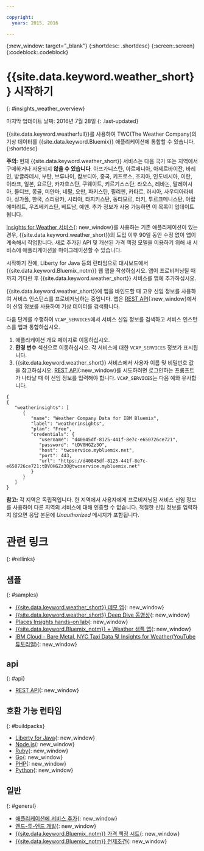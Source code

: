 ```yaml
---

copyright:
  years: 2015, 2016

---
```


{:new_window: target="_blank"}
{:shortdesc: .shortdesc}
{:screen:.screen}
{:codeblock:.codeblock}

# {{site.data.keyword.weather_short}} 시작하기
{: #insights_weather_overview}

마지막 업데이트 날짜: 2016년 7월 28일
{: .last-updated}

{{site.data.keyword.weatherfull}}를 사용하여 TWC(The Weather Company)의 기상 데이터를
{{site.data.keyword.Bluemix}} 애플리케이션에 통합할 수 있습니다.
{:shortdesc}

**주의:** 현재 {{site.data.keyword.weather_short}} 서비스는 다음 국가 또는 지역에서 구매하거나 사용되지 **않을 수 있습니다**.
아프가니스탄, 아르메니아, 아제르바이잔,
바레인, 방글라데시, 부탄, 브루나이, 캄보디아, 중국, 키프로스, 조지아,
인도네시아, 이란, 이라크, 일본, 요르단, 카자흐스탄, 쿠웨이트, 키르기스스탄, 라오스,
레바논, 말레이시아, 몰디브, 몽골, 미얀마, 네팔, 오만, 파키스탄, 필리핀,
카타르, 러시아, 사우디아라비아, 싱가폴, 한국, 스리랑카, 시리아,
타지키스탄, 동티모르, 터키, 투르크메니스탄, 아랍 에미리트,
우즈베키스탄, 베트남, 예멘. 추가 정보가 사용 가능하면 이 목록이 업데이트됩니다.


[Insights for Weather 서비스](https://console.{DomainName}/docs/services/InsightsWeather/index.html){: new_window}를 사용하는
기존 애플리케이션이 있는 경우,
{{site.data.keyword.weather_short}}의 도입 이후 90일 동안 수정 없이 앱이 계속해서 작업합니다. 새로 추가된 API
및 개선된 가격 책정 모델을 이용하기 위해 새 서비스에 애플리케이션을 마이그레이션할 수 있습니다.

시작하기 전에, Liberty for Java 등의 런타임으로 대시보드에서 {{site.data.keyword.Bluemix_notm}} 웹 앱을 작성하십시오. 앱이 프로비저닝될 때까지 기다린 후
{{site.data.keyword.weather_short}} 서비스를 앱에 추가하십시오.

{{site.data.keyword.weather_short}}에 앱을 바인드할 때
고유 신임 정보를 사용하여 서비스 인스턴스를 프로비저닝하는 중입니다. 
앱은 [REST API](https://twcservice.{APPDomain}/rest-api/){:new_window}에서 이 신임 정보를 사용하여 기상 데이터를 검색합니다. 

다음 단계를 수행하여 `VCAP_SERVICES`에서 서비스 신임 정보를 검색하고
서비스 인스턴스를 앱과 통합하십시오.

1. 애플리케이션 개요 페이지로 이동하십시오.
2. **환경 변수** 섹션으로 이동하십시오. 각 서비스에 대한 `VCAP_SERVICES` 정보가 표시됩니다.
3. {{site.data.keyword.weather_short}} 서비스에서 사용자 이름 및 비밀번호 값을 참고하십시오.
[REST API](https://twcservice.{APPDomain}/rest-api/){:new_window}를
시도하려면 로그인하는 프롬프트가 나타날 때 이 신임 정보를 입력해야 합니다.
`VCAP_SERVICES`는 다음 예와 유사합니다. 

```
{
{
   "weatherinsights": [
      {
         "name": "Weather Company Data for IBM Bluemix",
         "label": "weatherinsights",
         "plan": "Free",
         "credentials": {
            "username": "d40845df-8125-441f-8e7c-e650726ce721",
            "password": "tDV0HGZz3O",
            "host": "twcservice.mybluemix.net",
            "port": 443,
            "url": "https://d40845df-8125-441f-8e7c-e650726ce721:tDV0HGZz3O@twcservice.mybluemix.net"
         }
      }
   ]
}
```

**참고:** 각 지역은 독립적입니다. 한 지역에서 사용자에게
프로비저닝된 서비스 신임 정보를 사용하여 다른 지역의 서비스에 대해 인증할 수 없습니다.
적절한 신임 정보를 입력하지 않으면 응답 본문에 *Unauthorized* 메시지가 포함됩니다.

# 관련 링크
{: #rellinks}
## 샘플
{: #samples}
* [{{site.data.keyword.weather_short}} 데모 앱](http://weather-company-data-demo.{APPDomain}){: new_window}
* [{{site.data.keyword.weather_short}} Deep Dive 동영상](https://youtu.be/pZHXIibziUo){: new_window}
* [Places Insights hands-on lab](https://github.com/IBM-Bluemix/places-insights-lab){: new_window}
* [{{site.data.keyword.Bluemix_notm}} + Weather 샘플 앱](https://github.com/IBM-Bluemix/insights-weather){: new_window}
* [IBM Cloud - Bare Metal, NYC Taxi Data 및 Insights for Weather(YouTube 튜토리얼)](https://www.youtube.com/watch?v=Uwmzpx9DZ5c){: new_window}

## api
{: #api}
* [REST API](https://twcservice.{APPDomain}/rest-api/){: new_window}

## 호환 가능 런타임 
{: #buildpacks}
* [Liberty for Java](https://console.{DomainName}/docs/runtimes/liberty/index.html){: new_window}
* [Node.js](https://console.{DomainName}/docs/runtimes/nodejs/index.html){: new_window}
* [Ruby](https://console.{DomainName}/docs/runtimes/ruby/index.html){: new_window}
* [Go](https://console.{DomainName}/docs/runtimes/go/index.html){: new_window}
* [PHP](https://console.{DomainName}/docs/runtimes/php/index.html){: new_window}
* [Python](https://console.{DomainName}/docs/runtimes/python/index.html){: new_window}

## 일반
{: #general}
* [애플리케이션에 서비스 추가](../reqnsi.html){: new_window}
* [엔드-투-엔드 개발](https://console.{DomainName}/docs/cfapps/ee.html){: new_window}
* [{{site.data.keyword.Bluemix_notm}} 가격 책정 시트](https://console.{DomainName}/pricing/){: new_window}
* [{{site.data.keyword.Bluemix_notm}} 전제조건](https://developer.ibm.com/bluemix/support/#prereqs){: new_window}
